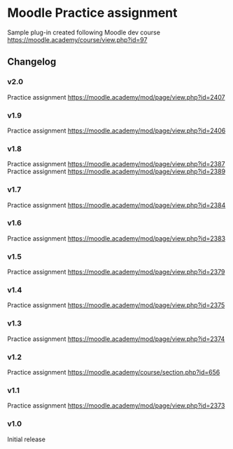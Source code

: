 Moodle Practice assignment
==================================
Sample plug-in created following Moodle dev course https://moodle.academy/course/view.php?id=97

Changelog
---------------
### v2.0
Practice assignment https://moodle.academy/mod/page/view.php?id=2407

### v1.9
Practice assignment https://moodle.academy/mod/page/view.php?id=2406

### v1.8
Practice assignment https://moodle.academy/mod/page/view.php?id=2387
Practice assignment https://moodle.academy/mod/page/view.php?id=2389

### v1.7
Practice assignment https://moodle.academy/mod/page/view.php?id=2384

### v1.6
Practice assignment https://moodle.academy/mod/page/view.php?id=2383

### v1.5
Practice assignment https://moodle.academy/mod/page/view.php?id=2379

### v1.4
Practice assignment https://moodle.academy/mod/page/view.php?id=2375

### v1.3
Practice assignment https://moodle.academy/mod/page/view.php?id=2374

### v1.2
Practice assignment https://moodle.academy/course/section.php?id=656

### v1.1
Practice assignment https://moodle.academy/mod/page/view.php?id=2373

### v1.0
Initial release
